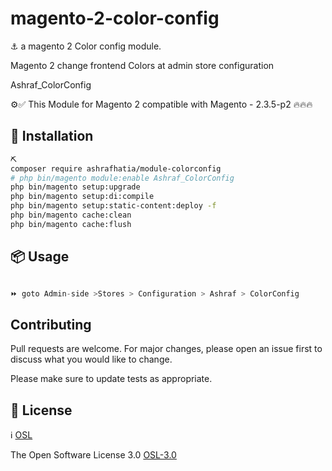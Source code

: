 # magento-2-color-config

⚓ a magento 2 Color config module.

Magento 2 change frontend Colors at admin store configuration

Ashraf_ColorConfig

⚙✅ This Module for Magento 2 compatible with Magento - 2.3.5-p2 🔥🔥🔥

## 🤖 Installation

```bash
⛏
composer require ashrafhatia/module-colorconfig
# php bin/magento module:enable Ashraf_ColorConfig
php bin/magento setup:upgrade
php bin/magento setup:di:compile
php bin/magento setup:static-content:deploy -f
php bin/magento cache:clean
php bin/magento cache:flush

```

## 📦 Usage

```python

⏩ goto Admin-side >Stores > Configuration > Ashraf > ColorConfig

```

## Contributing

Pull requests are welcome. For major changes, please open an issue first to discuss what you would like to change.

Please make sure to update tests as appropriate.

## 📜 License

ℹ [OSL](https://github.com/AshrafHatia/module-colorconfig/blob/master/LICENSE.txt)

The Open Software License 3.0 [OSL-3.0](https://opensource.org/licenses/OSL-3.0)
